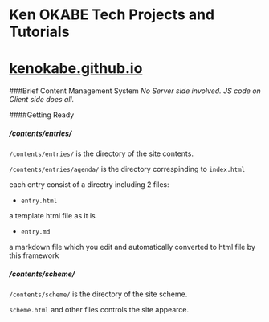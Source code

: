 Ken OKABE Tech Projects and Tutorials 
===================
[kenokabe.github.io]
==

[kenokabe.github.io]: http://kenokabe.github.io

###Brief Content Management System 
*No Server side involved. JS code on Client side does all.*

####Getting Ready

##### /contents/entries/

 `/contents/entries/` is the directory of the site contents.

 `/contents/entries/agenda/` is the directory correspinding to `index.html`

 each entry consist of a directry including 2 files:

 - `entry.html`  

 a template html file as it is

 - `entry.md`

 a markdown file which you edit and automatically converted to html file by this framework

##### /contents/scheme/

 `/contents/scheme/` is the directory of the site scheme.

 `scheme.html` and other files controls the site appearce.  





